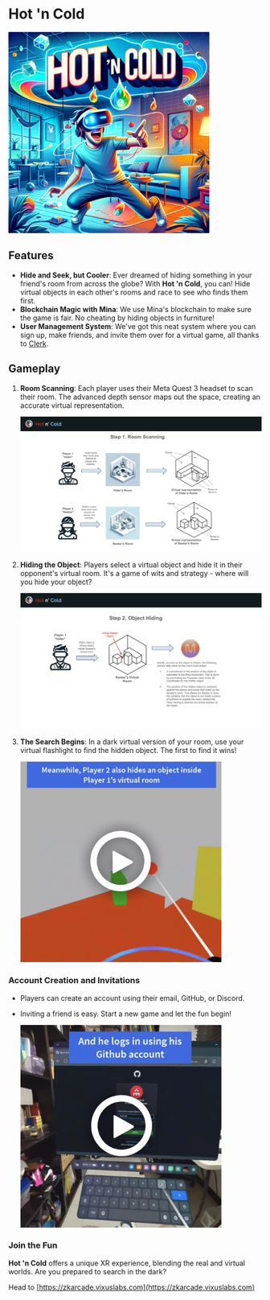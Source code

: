 # Hot 'n Cold

<img width="400" height="400" alt="logo" src="./img/HotnCold-Banner.png"/>

## Features

- **Hide and Seek, but Cooler**: Ever dreamed of hiding something in your friend's room from across the globe? With **Hot 'n Cold**, you can! Hide virtual objects in each other's rooms and race to see who finds them first.
- **Blockchain Magic with Mina**: We use Mina's blockchain to make sure the game is fair. No cheating by hiding objects in furniture!
- **User Management System**: We've got this neat system where you can sign up, make friends, and invite them over for a virtual game, all thanks to [Clerk](https://clerk.com/).

## Gameplay

1. **Room Scanning**: Each player uses their Meta Quest 3 headset to scan their room. The advanced depth sensor maps out the space, creating an accurate virtual representation.

   <img width="650" alt="logo" src="./img/HotnCold-Architecture-Step1-Room-Scanning.jpg"/>

2. **Hiding the Object**: Players select a virtual object and hide it in their opponent's virtual room. It's a game of wits and strategy - where will you hide your object?

   <img width="650" alt="logo" src="./img/HotnCold-Architecture-Step2-Object-Hiding.jpg"/>

3. **The Search Begins**: In a dark virtual version of your room, use your virtual flashlight to find the hidden object. The first to find it wins!

   [<img width="400" alt="logo" src="./img/HotnCold-Thumbnail-01.png"/>](https://youtu.be/0D224V3nmfM)

### Account Creation and Invitations

- Players can create an account using their email, GitHub, or Discord.
- Inviting a friend is easy. Start a new game and let the fun begin!

  [<img width="400" alt="logo" src="./img/HotnCold-Thumbnail-02.png"/>](https://youtu.be/zaE0gExhPO8)

### Join the Fun

**Hot 'n Cold** offers a unique XR experience, blending the real and virtual worlds. Are you prepared to search in the dark?

Head to [https://zkarcade.vixuslabs.com](https://zkarcade.vixuslabs.com)
